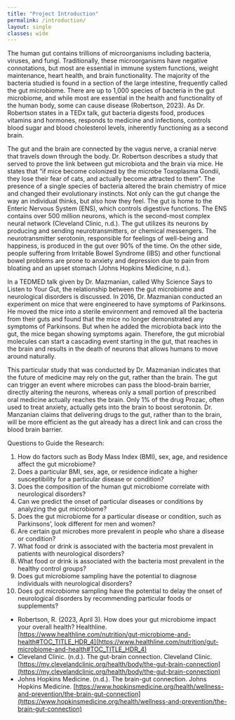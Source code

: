 ```yaml
---
title: "Project Introduction" 
permalink: /introduction/
layout: single
classes: wide
---
```


The human gut contains trillions of microorganisms including bacteria, viruses, and fungi. Traditionally, these microorganisms have negative connotations, but most are essential in immune system functions, weight maintenance, heart health, and brain functionality. The majority of the bacteria studied is found in a section of the large intestine, frequently called the gut microbiome. There are up to 1,000 species of bacteria in the gut microbiome, and while most are essential in the health and functionality of the human body, some can cause disease (Robertson, 2023). As Dr. Robertson states in a TEDx talk, gut bacteria digests food, produces vitamins and hormones, responds to medicine and infections, controls blood sugar and blood cholesterol levels, inherently functioning as a second brain.

The gut and the brain are connected by the vagus nerve, a cranial nerve that travels down through the body. Dr. Robertson describes a study that served to prove the link between gut microbiota and the brain via mice. He states that “if mice become colonized by the microbe Toxoplasma Gondii, they lose their fear of cats, and actually become attracted to them”. The presence of a single species of bacteria altered the brain chemistry of mice and changed their evolutionary instincts. Not only can the gut change the way an individual thinks, but also how they feel. The gut is home to the Enteric Nervous System (ENS), which controls digestive functions. The ENS contains over 500 million neurons, which is the second-most complex neural network (Cleveland Clinic, n.d.). The gut utilizes its neurons by producing and sending neurotransmitters, or chemical messengers. The neurotransmitter serotonin, responsible for feelings of well-being and happiness, is produced in the gut over 90% of the time. On the other side, people suffering from Irritable Bowel Syndrome (IBS) and other functional bowel problems are prone to anxiety and depression due to pain from bloating and an upset stomach (Johns Hopkins Medicine, n.d.). 

In a TEDMED talk given by Dr. Mazmanian, called Why Science Says to Listen to Your Gut, the relationship between the gut microbiome and neurological disorders is discussed. In 2016, Dr. Mazmanian conducted an experiment on mice that were engineered to have symptoms of Parkinsons. He moved the mice into a sterile environment and removed all the bacteria from their guts and found that the mice no longer demonstrated any symptoms of Parkinsons. But when he added the microbiota back into the gut, the mice began showing symptoms again. Therefore, the gut microbial molecules can start a cascading event starting in the gut, that reaches in the brain and results in the death of neurons that allows humans to move around naturally. 

This particular study that was conducted by Dr. Mazmanian indicates that the future of medicine may rely on the gut, rather than the brain. The gut can trigger an event where microbes can pass the blood-brain barrier, directly altering the neurons, whereas only a small portion of prescribed oral medicine actually reaches the brain. Only 1% of the drug Prozac, often used to treat anxiety, actually gets into the brain to boost serotonin. Dr. Manzanian claims that delivering drugs to the gut, rather than to the brain, will be more efficient as the gut already has a direct link and can cross the blood brain barrier. 



Questions to Guide the Research: 

1. How do factors such as Body Mass Index (BMI), sex, age, and residence affect the gut microbiome?
2. Does a particular BMI, sex, age, or residence indicate a higher susceptibility for a particular disease or condition?
3. Does the composition of the human gut microbiome correlate with neurological disorders?
4. Can we predict the onset of particular diseases or conditions by analyzing the gut microbiome?
5. Does the gut microbiome for a particular disease or condition, such as Parkinsons’, look different for men and women?
6. Are certain gut microbes more prevalent in people who share a disease or condition?
7. What food or drink is associated with the bacteria most prevalent in patients with neurological disorders?
8. What food or drink is associated with the bacteria most prevalent in the healthy control groups?
9. Does gut microbiome sampling have the potential to diagnose individuals with neurological disorders?
10. Does gut microbiome sampling have the potential to delay the onset of neurological disorders by recommending particular foods or supplements?


- Robertson, R. (2023, April 3). How does your gut microbiome impact your overall health? Healthline. [https://www.healthline.com/nutrition/gut-microbiome-and-health#TOC_TITLE_HDR_4](https://www.healthline.com/nutrition/gut-microbiome-and-health#TOC_TITLE_HDR_4)
- Cleveland Clinic. (n.d.). The gut-brain connection. Cleveland Clinic. [https://my.clevelandclinic.org/health/body/the-gut-brain-connection](https://my.clevelandclinic.org/health/body/the-gut-brain-connection)
- Johns Hopkins Medicine. (n.d.). The brain-gut connection. Johns Hopkins Medicine. [https://www.hopkinsmedicine.org/health/wellness-and-prevention/the-brain-gut-connection](https://www.hopkinsmedicine.org/health/wellness-and-prevention/the-brain-gut-connection)

